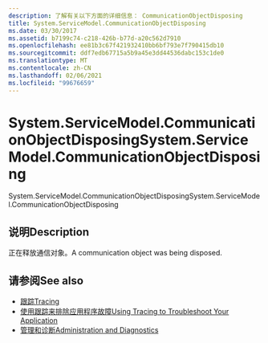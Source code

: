 ```yaml
---
description: 了解有关以下方面的详细信息： CommunicationObjectDisposing
title: System.ServiceModel.CommunicationObjectDisposing
ms.date: 03/30/2017
ms.assetid: b7199c74-c218-426b-b77d-a20c562d7910
ms.openlocfilehash: ee81b3c67f421932410bb6bf793e7f790415db10
ms.sourcegitcommit: ddf7edb67715a5b9a45e3dd44536dabc153c1de0
ms.translationtype: MT
ms.contentlocale: zh-CN
ms.lasthandoff: 02/06/2021
ms.locfileid: "99676659"
---
```

# <a name="systemservicemodelcommunicationobjectdisposing"></a><span data-ttu-id="1b12b-103">System.ServiceModel.CommunicationObjectDisposing</span><span class="sxs-lookup"><span data-stu-id="1b12b-103">System.ServiceModel.CommunicationObjectDisposing</span></span>

<span data-ttu-id="1b12b-104">System.ServiceModel.CommunicationObjectDisposing</span><span class="sxs-lookup"><span data-stu-id="1b12b-104">System.ServiceModel.CommunicationObjectDisposing</span></span>  
  
## <a name="description"></a><span data-ttu-id="1b12b-105">说明</span><span class="sxs-lookup"><span data-stu-id="1b12b-105">Description</span></span>  

 <span data-ttu-id="1b12b-106">正在释放通信对象。</span><span class="sxs-lookup"><span data-stu-id="1b12b-106">A communication object was being disposed.</span></span>  
  
## <a name="see-also"></a><span data-ttu-id="1b12b-107">请参阅</span><span class="sxs-lookup"><span data-stu-id="1b12b-107">See also</span></span>

- [<span data-ttu-id="1b12b-108">跟踪</span><span class="sxs-lookup"><span data-stu-id="1b12b-108">Tracing</span></span>](index.md)
- [<span data-ttu-id="1b12b-109">使用跟踪来排除应用程序故障</span><span class="sxs-lookup"><span data-stu-id="1b12b-109">Using Tracing to Troubleshoot Your Application</span></span>](using-tracing-to-troubleshoot-your-application.md)
- [<span data-ttu-id="1b12b-110">管理和诊断</span><span class="sxs-lookup"><span data-stu-id="1b12b-110">Administration and Diagnostics</span></span>](../index.md)
